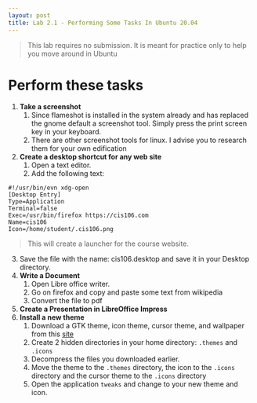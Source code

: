 ```yaml
---
layout: post
title: Lab 2.1 - Performing Some Tasks In Ubuntu 20.04
---
```


> This lab requires no submission. It is meant for practice only to help you move around in Ubuntu

# Perform these tasks
1. **Take a screenshot**
   1. Since flameshot is installed in the system already and has replaced the gnome default a screenshot tool. Simply press the print screen key in your keyboard.
   2. There are other screenshot tools for linux. I advise you to research them for your own edification 
2. **Create a desktop shortcut for any web site**
   1. Open a text editor.
   2. Add the following text:
```
#!/usr/bin/evn xdg-open
[Desktop Entry]
Type=Application
Terminal=false
Exec=/usr/bin/firefox https://cis106.com
Name=cis106
Icon=/home/student/.cis106.png
```
> This will create a launcher for the course website.
   3. Save the file with the name: cis106.desktop and save it in your Desktop directory.  
3. **Write a Document**
   1. Open Libre office writer.
   2. Go on firefox and copy and paste some text from wikipedia
   3. Convert the file to pdf
4. **Create a Presentation in LibreOffice Impress**
5. **Install a new theme**
   1. Download a GTK theme, icon theme, cursor theme, and wallpaper from this [site](https://www.gnome-look.org/browse/)
   2. Create 2 hidden directories in your home directory: `.themes` and `.icons`
   3. Decompress the files you downloaded earlier.
   4. Move the theme to the `.themes` directory, the icon to the `.icons` directory and the cursor theme to the `.icons` directory
   5. Open the application `tweaks` and change to your new theme and icon. 
